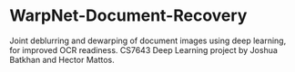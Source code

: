 # WarpNet-Document-Recovery
Joint deblurring and dewarping of document images using deep learning, for improved OCR readiness. CS7643 Deep Learning project by Joshua Batkhan and Hector Mattos.

